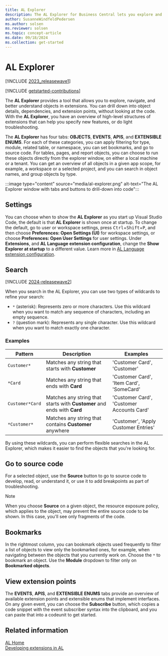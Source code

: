 ```yaml
---
title: AL Explorer
description: The AL Explorer for Business Central lets you explore and navigate objects in extensions.  
author: SusanneWindfeldPedersen
ms.author: solsen
ms.reviewer: solsen
ms.topic: concept-article
ms.date: 09/18/2024
ms.collection: get-started
---
```


# AL Explorer

[!INCLUDE [2023_releasewave1](../includes/2023_releasewave1.md)]

[!INCLUDE [getstarted-contributions](includes/getstarted-contributions.md)]

The **AL Explorer** provides a tool that allows you to explore, navigate, and better understand objects in extensions. You can drill down into object details, dependencies, and extension points, without looking at the code. With the **AL Explorer**, you have an overview of high-level structures of extensions that can help you specify new features, or do light troubleshooting.

The **AL Explorer** has four tabs: **OBJECTS**, **EVENTS**, **APIS**, and **EXTENSIBLE ENUMS**. For each of these categories, you can apply filtering for type, module, related table, or namespace, you can set bookmarks, and go to source code. For tables, pages, and report objects, you can choose to run these objects directly from the explorer window, on either a local machine or a tenant. You can get an overview of all objects in a given app scope, for example, a workspace or a selected project, and you can search in object names, and group objects by type.

:::image type="content" source="media/al-explorer.png" alt-text="The AL Explorer window with tabs and buttons to drill-down into code":::

## Settings

You can choose when to show the **AL Explorer** as you start up Visual Studio Code, the default is that **AL Explorer** is shown once at startup. To change the default, go to user or workspace settings, press <kbd>Ctrl</kbd>+<kbd>Shift</kbd>+<kbd>P</kbd>, and then choose **Preferences: Open Settings (UI)** for workspace settings, or choose **Preferences: Open User Settings** for user settings. Under **Extensions**, and **AL Language extension configuration**, change the **Show Explorer at startup** to a different value. Learn more in [AL Language extension configuration](devenv-al-extension-configuration.md).

## Search

[!INCLUDE [2024-releasewave2](../includes/2024-releasewave2.md)]

When you search in the AL Explorer, you can use two types of wildcards to refine your search:

- `*` (asterisk): Represents zero or more characters. Use this wildcard when you want to match any sequence of characters, including an empty sequence.
- `?` (question mark): Represents any single character. Use this wildcard when you want to match exactly one character.

### Examples

| Pattern         | Description                                      | Examples                          |
|-----------------|--------------------------------------------------|-----------------------------------|
| `Customer*`     | Matches any string that starts with **Customer** | 'Customer Card', 'Customer'       |
| `*Card`         | Matches any string that ends with **Card**       | 'Customer Card', 'Item Card', 'SomeCard' |
| `Customer*Card` | Matches any string that starts with **Customer** and ends with **Card** | 'Customer Card', 'Customer Accounts Card' |
| `*Customer*`    | Matches any string that contains **Customer** anywhere | 'Customer', 'Apply Customer Entries' |

By using these wildcards, you can perform flexible searches in the AL Explorer, which makes it easier to find the objects that you're looking for.

## Go to source code

For a selected object, use the **Source** button to go to source code to develop, read, or understand it, or use it to add breakpoints as part of troubleshooting.

> [!NOTE]  
> When you choose **Source** on a given object, the resource exposure policy, which applies to the object, may prevent the entire source code to be shown. In this case, you'll see only fragments of the code. 

## Bookmarks

In the rightmost column, you can bookmark objects used frequently to filter a list of objects to view only the bookmarked ones, for example, when navigating between the objects that you currently work on. Choose the `*` to bookmark an object. Use the **Module** dropdown to filter only on **Bookmarked objects**.

## View extension points

The **EVENTS**, **APIS**, and **EXTENSIBLE ENUMS** tabs provide an overview of available extension points and extensible enums that implement interfaces. On any given event, you can choose the **Subscribe** button, which copies a code snippet with the event subscriber syntax into the clipboard, and you can paste that into a codeunit to get started.

## Related information

[AL Home](devenv-al-home.md)  
[Developing extensions in AL](devenv-dev-overview.md)
